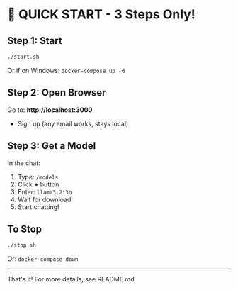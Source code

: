 # 🚀 QUICK START - 3 Steps Only!

## Step 1: Start
```bash
./start.sh
```
Or if on Windows: `docker-compose up -d`

## Step 2: Open Browser
Go to: **http://localhost:3000**
- Sign up (any email works, stays local)

## Step 3: Get a Model
In the chat:
1. Type: `/models`
2. Click **+** button
3. Enter: `llama3.2:3b`
4. Wait for download
5. Start chatting!

## To Stop
```bash
./stop.sh
```
Or: `docker-compose down`

---
That's it! For more details, see README.md